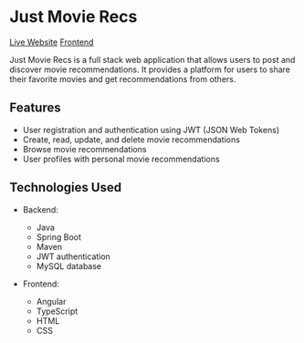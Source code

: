 # Just Movie Recs

[Live Website](https://jmr-frontend-09ea084b198b.herokuapp.com/)
[Frontend](https://github.com/Lohmarr/jmr_frontend)

Just Movie Recs is a full stack web application that allows users to post and discover movie recommendations. It provides a platform for users to share their favorite movies and get recommendations from others.

## Features

- User registration and authentication using JWT (JSON Web Tokens)
- Create, read, update, and delete movie recommendations
- Browse movie recommendations
- User profiles with personal movie recommendations

## Technologies Used

- Backend:
  - Java
  - Spring Boot
  - Maven
  - JWT authentication
  - MySQL database

- Frontend:
  - Angular
  - TypeScript
  - HTML
  - CSS
